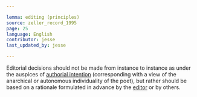 ```yaml
---

lemma: editing (principles)
source: zeller_record_1995
page: 25
language: English
contributor: jesse
last_updated_by: jesse

---
```


Editorial decisions should not be made from instance to instance as under the auspices of [authorial intention](intentionality.html) (corresponding with a view of the anarchical or autonomous individuality of the poet), but rather should be based on a rationale formulated in advance by the [editor](editorScholarly.html) or by others.
